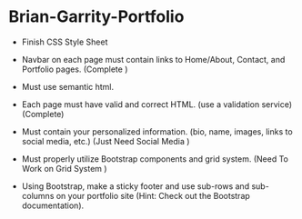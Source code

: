 # Brian-Garrity-Portfolio

- Finish CSS Style Sheet 



- Navbar on each page must contain links to Home/About, Contact, and Portfolio pages. (Complete )

- Must use semantic html.


- Each page must have valid and correct HTML. (use a validation service) (Complete)


- Must contain your personalized information. (bio, name, images, links to social media, etc.)   (Just Need Social Media )


- Must properly utilize Bootstrap components and grid system.   (Need To Work on Grid System )

- Using Bootstrap, make a sticky footer and use sub-rows and sub-columns on your portfolio site (Hint: Check out the Bootstrap documentation).